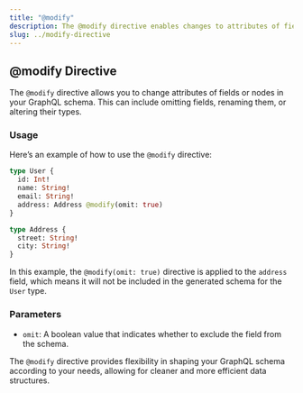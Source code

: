 ```yaml
---
title: "@modify"
description: The @modify directive enables changes to attributes of fields or nodes in the schema.
slug: ../modify-directive
---
```


## @modify Directive

The `@modify` directive allows you to change attributes of fields or nodes in your GraphQL schema. This can include omitting fields, renaming them, or altering their types.

### Usage

Here’s an example of how to use the `@modify` directive:

```graphql
type User {
  id: Int!
  name: String!
  email: String!
  address: Address @modify(omit: true)
}

type Address {
  street: String!
  city: String!
}
```

In this example, the `@modify(omit: true)` directive is applied to the `address` field, which means it will not be included in the generated schema for the `User` type.

### Parameters

- `omit`: A boolean value that indicates whether to exclude the field from the schema.

The `@modify` directive provides flexibility in shaping your GraphQL schema according to your needs, allowing for cleaner and more efficient data structures.
